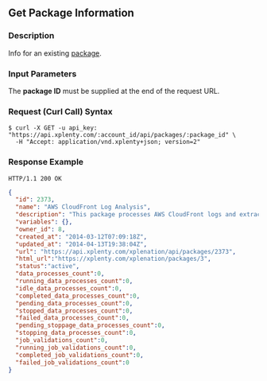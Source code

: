 ## Get Package Information

### Description
Info for an existing [package](https://github.com/xplenty/xplenty-api-doc-v2/blob/master/resources/package.md).

### Input Parameters
The **package ID** must be supplied at the end of the request URL.

### Request (Curl Call) Syntax
```shell
$ curl -X GET -u api_key: "https://api.xplenty.com/:account_id/api/packages/:package_id" \
  -H "Accept: application/vnd.xplenty+json; version=2" 
```

### Response Example
```HTTP
HTTP/1.1 200 OK
```

```json
{
  "id": 2373,
  "name": "AWS CloudFront Log Analysis",
  "description": "This package processes AWS CloudFront logs and extracts traffic information by time, geography and URIs",
  "variables": {},
  "owner_id": 8,
  "created_at": "2014-03-12T07:09:18Z",
  "updated_at": "2014-04-13T19:38:04Z",
  "url": "https://api.xplenty.com/xplenation/api/packages/2373",
  "html_url":"https://xplenty.com/xplenation/packages/3",
  "status":"active",
  "data_processes_count":0,
  "running_data_processes_count":0,
  "idle_data_processes_count":0,
  "completed_data_processes_count":0,
  "pending_data_processes_count":0,
  "stopped_data_processes_count":0,
  "failed_data_processes_count":0,
  "pending_stoppage_data_processes_count":0,
  "stopping_data_processes_count":0,
  "job_validations_count":0,
  "running_job_validations_count":0,
  "completed_job_validations_count":0,
  "failed_job_validations_count":0
}
```
